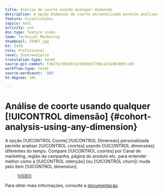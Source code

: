 ```yaml
---
title: Análise de coorte usando qualquer dimensão
description: A opção Dimensão de coorte personalizada permite analisar coortes usando dimensões diferentes do tempo. Comparar coortes por Canal de marketing, região da campanha, página do produto etc. para entender melhor como a retenção (ou churn) muda por item de dimensão.
feature: Visualizações
topics: null
activity: use
doc-type: feature video
team: Technical Marketing
thumbnail: 25967.jpg
kt: 2478
role: Profissional
level: Intermediário
translation-type: tm+mt
source-git-commit: f3b3fa7d91b0cb21005b57768ca23ed6700fcc03
workflow-type: tm+mt
source-wordcount: '103'
ht-degree: 10%

---
```



#  Análise de coorte usando qualquer  [!UICONTROL dimensão] {#cohort-analysis-using-any-dimension}

A opção [!UICONTROL Coorte] [!UICONTROL Dimensão] personalizada permite analisar [!UICONTROL coortes] usando [!UICONTROL dimensões] diferentes do tempo. Compare [!UICONTROL coortes] por Canal de marketing, região da campanha, página do produto etc. para entender melhor como a [!UICONTROL retenção] (ou [!UICONTROL churn]) muda pelo item [!UICONTROL dimension].

>[!VIDEO](https://video.tv.adobe.com/v/25967/?quality=12)

Para obter mais informações, consulte a [documentação](https://marketing.adobe.com/resources/help/pt_BR/analytics/analysis-workspace/cohort_analysis.html).
